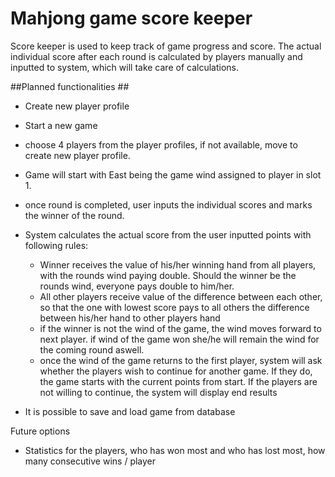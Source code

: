 # Mahjong game score keeper #

Score keeper is used to keep track of game progress and score. The actual individual score after each round is calculated by players manually and inputted to system, which will take care of calculations.

##Planned functionalities ##
* Create new player profile

* Start a new game
* choose 4 players from the player profiles, if not available, move to create new player profile.
* Game will start with East being the game  wind assigned to player in slot 1.
* once round is completed, user inputs the individual scores and marks the winner of the round.
* System calculates the actual score from the user inputted points with following rules:
  * Winner receives the value of his/her winning hand from all players, with the rounds wind paying double. Should the winner be the rounds wind, everyone pays double to him/her.
  * All other players receive value of the difference between each other, so that the one with lowest score pays to all others the difference between his/her hand to other players hand
  * if the winner is not the wind of the game, the wind moves forward to next player. if wind of the game won she/he will remain the wind for the coming round aswell.	 
  * once the wind of the game returns to the first player, system will ask whether the players wish to continue for another game. If they do, the game starts with the current points from start. If the players are not willing to continue, the system will display end results
* It is possible to save and load game from database


Future options
* Statistics for the players, who has won most and who has lost most, how many consecutive wins / player
